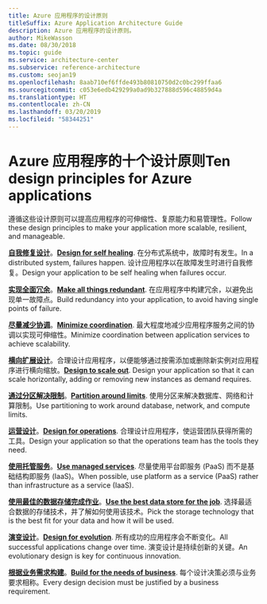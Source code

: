```yaml
---
title: Azure 应用程序的设计原则
titleSuffix: Azure Application Architecture Guide
description: Azure 应用程序的设计原则。
author: MikeWasson
ms.date: 08/30/2018
ms.topic: guide
ms.service: architecture-center
ms.subservice: reference-architecture
ms.custom: seojan19
ms.openlocfilehash: 8aab710ef6ffde493b80810750d2c0bc299ffaa6
ms.sourcegitcommit: c053e6edb429299a0ad9b327888d596c48859d4a
ms.translationtype: HT
ms.contentlocale: zh-CN
ms.lasthandoff: 03/20/2019
ms.locfileid: "58344251"
---
```

# <a name="ten-design-principles-for-azure-applications"></a><span data-ttu-id="d032e-103">Azure 应用程序的十个设计原则</span><span class="sxs-lookup"><span data-stu-id="d032e-103">Ten design principles for Azure applications</span></span>

<span data-ttu-id="d032e-104">遵循这些设计原则可以提高应用程序的可伸缩性、复原能力和易管理性。</span><span class="sxs-lookup"><span data-stu-id="d032e-104">Follow these design principles to make your application more scalable, resilient, and manageable.</span></span>

<span data-ttu-id="d032e-105">**[自我修复设计](self-healing.md)**。</span><span class="sxs-lookup"><span data-stu-id="d032e-105">**[Design for self healing](self-healing.md)**.</span></span> <span data-ttu-id="d032e-106">在分布式系统中，故障时有发生。</span><span class="sxs-lookup"><span data-stu-id="d032e-106">In a distributed system, failures happen.</span></span> <span data-ttu-id="d032e-107">设计应用程序以在故障发生时进行自我修复。</span><span class="sxs-lookup"><span data-stu-id="d032e-107">Design your application to be self healing when failures occur.</span></span>

<span data-ttu-id="d032e-108">**[实现全面冗余](redundancy.md)**。</span><span class="sxs-lookup"><span data-stu-id="d032e-108">**[Make all things redundant](redundancy.md)**.</span></span> <span data-ttu-id="d032e-109">在应用程序中构建冗余，以避免出现单一故障点。</span><span class="sxs-lookup"><span data-stu-id="d032e-109">Build redundancy into your application, to avoid having single points of failure.</span></span>

<span data-ttu-id="d032e-110">**[尽量减少协调](minimize-coordination.md)**。</span><span class="sxs-lookup"><span data-stu-id="d032e-110">**[Minimize coordination](minimize-coordination.md)**.</span></span> <span data-ttu-id="d032e-111">最大程度地减少应用程序服务之间的协调以实现可伸缩性。</span><span class="sxs-lookup"><span data-stu-id="d032e-111">Minimize coordination between application services to achieve scalability.</span></span>

<span data-ttu-id="d032e-112">**[横向扩展设计](scale-out.md)**。合理设计应用程序，以便能够通过按需添加或删除新实例对应用程序进行横向缩放。</span><span class="sxs-lookup"><span data-stu-id="d032e-112">**[Design to scale out](scale-out.md)**. Design your application so that it can scale horizontally, adding or removing new instances as demand requires.</span></span>

<span data-ttu-id="d032e-113">**[通过分区解决限制](partition.md)**。</span><span class="sxs-lookup"><span data-stu-id="d032e-113">**[Partition around limits](partition.md)**.</span></span> <span data-ttu-id="d032e-114">使用分区来解决数据库、网络和计算限制。</span><span class="sxs-lookup"><span data-stu-id="d032e-114">Use partitioning to work around database, network, and compute limits.</span></span>

<span data-ttu-id="d032e-115">**[运营设计](design-for-operations.md)**。</span><span class="sxs-lookup"><span data-stu-id="d032e-115">**[Design for operations](design-for-operations.md)**.</span></span> <span data-ttu-id="d032e-116">合理设计应用程序，使运营团队获得所需的工具。</span><span class="sxs-lookup"><span data-stu-id="d032e-116">Design your application so that the operations team has the tools they need.</span></span>

<span data-ttu-id="d032e-117">**[使用托管服务](managed-services.md)**。</span><span class="sxs-lookup"><span data-stu-id="d032e-117">**[Use managed services](managed-services.md)**.</span></span> <span data-ttu-id="d032e-118">尽量使用平台即服务 (PaaS) 而不是基础结构即服务 (IaaS)。</span><span class="sxs-lookup"><span data-stu-id="d032e-118">When possible, use platform as a service (PaaS) rather than infrastructure as a service (IaaS).</span></span>

<span data-ttu-id="d032e-119">**[使用最佳的数据存储完成作业](use-the-best-data-store.md)**。</span><span class="sxs-lookup"><span data-stu-id="d032e-119">**[Use the best data store for the job](use-the-best-data-store.md)**.</span></span> <span data-ttu-id="d032e-120">选择最适合数据的存储技术，并了解如何使用该技术。</span><span class="sxs-lookup"><span data-stu-id="d032e-120">Pick the storage technology that is the best fit for your data and how it will be used.</span></span>

<span data-ttu-id="d032e-121">**[演变设计](design-for-evolution.md)**。</span><span class="sxs-lookup"><span data-stu-id="d032e-121">**[Design for evolution](design-for-evolution.md)**.</span></span> <span data-ttu-id="d032e-122">所有成功的应用程序会不断变化。</span><span class="sxs-lookup"><span data-stu-id="d032e-122">All successful applications change over time.</span></span> <span data-ttu-id="d032e-123">演变设计是持续创新的关键。</span><span class="sxs-lookup"><span data-stu-id="d032e-123">An evolutionary design is key for continuous innovation.</span></span>

<span data-ttu-id="d032e-124">**[根据业务需求构建](build-for-business.md)**。</span><span class="sxs-lookup"><span data-stu-id="d032e-124">**[Build for the needs of business](build-for-business.md)**.</span></span> <span data-ttu-id="d032e-125">每个设计决策必须与业务要求相称。</span><span class="sxs-lookup"><span data-stu-id="d032e-125">Every design decision must be justified by a business requirement.</span></span>
